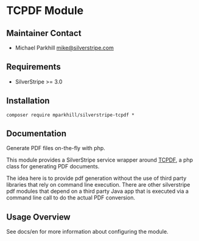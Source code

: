 # TCPDF Module

## Maintainer Contact

* Michael Parkhill <mike@silverstripe.com>

## Requirements

* SilverStripe >= 3.0

## Installation

```
composer require mparkhill/silverstripe-tcpdf *
```

## Documentation

Generate PDF files on-the-fly with php.

This module provides a SilverStripe service wrapper around [TCPDF](http://tcpdf.org),
a php class for generating PDF documents.

The idea here is to provide pdf generation without the use of third party
libraries that rely on command line execution. There are other silverstripe
pdf modules that depend on a third party Java app that is executed via a
command line call to do the actual PDF conversion.

## Usage Overview

See docs/en for more information about configuring the module.
